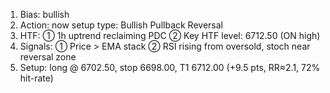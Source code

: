 1. Bias: bullish  
2. Action: now  setup type: Bullish Pullback Reversal
3. HTF: ① 1h uptrend reclaiming PDC ② Key HTF level: 6712.50 (ON high)  
4. Signals: ① Price > EMA stack ② RSI rising from oversold, stoch near reversal zone  
5. Setup: long @ 6702.50, stop 6698.00, T1 6712.00 (+9.5 pts, RR≈2.1, 72% hit-rate) 